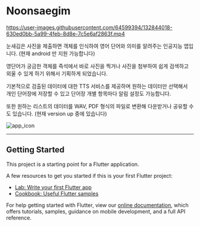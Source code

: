 # Noonsaegim
https://user-images.githubusercontent.com/64599394/132844018-630ed0bb-5a99-4feb-8d8e-7c5e6af2863f.mp4

눈새김은 사진을 제출하면 객체를 인식하여 영어 단어와 의미를 알려주는 인공지능 앱입니다.
(현재 android 만 지원 가능합니다)

영단어가 궁금한 객체를 즉석에서 바로 사진을 찍거나 사진을 첨부하여 쉽게 검색하고 외울 수 있게 하기 위해서 기획하게 되었습니다.

기본적으로 검출된 데이터에 대한 TTS 서비스를 제공하며
원하는 데이터만 선택해서 개인 단어장에 저장할 수 있고 단어장 개별 항목마다 알림 설정도 가능합니다.

또한 원하는 리스트의 데이터를 WAV, PDF 형식의 파일로 변환해 다운받거나 공유할 수도 있습니다.
(현재 version up 중에 있습니다)

![app_icon](https://user-images.githubusercontent.com/64599394/132732824-1d2eebb9-b05c-401f-a663-e5695a4e6a8e.png)


---

## Getting Started

This project is a starting point for a Flutter application.

A few resources to get you started if this is your first Flutter project:

- [Lab: Write your first Flutter app](https://flutter.dev/docs/get-started/codelab)
- [Cookbook: Useful Flutter samples](https://flutter.dev/docs/cookbook)

For help getting started with Flutter, view our
[online documentation](https://flutter.dev/docs), which offers tutorials,
samples, guidance on mobile development, and a full API reference.
